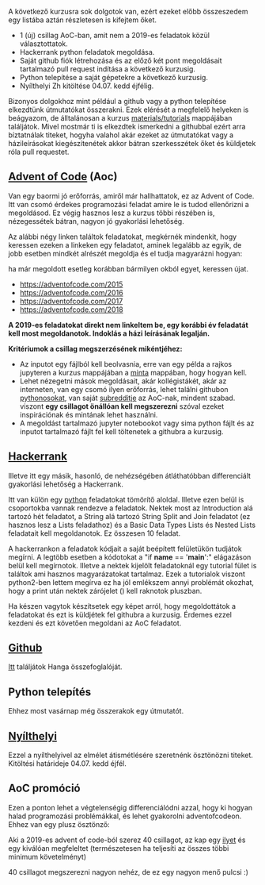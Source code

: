 A következő kurzusra sok dolgotok van, ezért ezeket előbb összeszedem egy listába aztán részletesen is kifejtem őket.
- 1 (új) csillag AoC-ban, amit nem a 2019-es feladatok közül választottatok.
- Hackerrank python feladatok megoldása.
- Saját github fiók létrehozása és az előző két pont megoldásait tartalmazó pull request indítása a következő kurzusig.
- Python telepítése a saját gépetekre a következő kurzusig.
- Nyílthelyi Zh kitöltése 04.07. kedd éjfélig.

Bizonyos dolgokhoz mint például a github vagy a python telepítése elkezdtünk útmutatókat összerakni.
Ezek elérését a megfelelő helyeken is beágyazom, de álltalánosan a kurzus [materials/tutorials](https://github.com/kbenya/teach-rajk-prog1-2020a/tree/master/materials/tutorials) 
mappájában találjátok. 
Mivel mostmár ti is elkezdtek ismerkedni a githubbal ezért arra bíztatnálak titeket, 
hogyha valahol akár ezeket az útmutatókat vagy a házileírásokat kiegészítenétek 
akkor bátran szerkesszétek őket és küldjetek róla pull requestet.

## [Advent of Code](https://adventofcode.com) (Aoc)

Van egy baormi jó erőforrás, amiről már hallhattatok, ez az Advent of Code. 
Itt van csomó érdekes programozási feladat amire le is tudod ellenőrizni a megoldásod. 
Ez végig hasznos lesz a kurzus többi részében is, 
nézegessétek bátran, nagyon jó gyakorlási lehetőség.

Az alábbi négy linken találtok feladatokat, 
megkérnék mindenkit, hogy keressen ezeken a linkeken egy feladatot,
aminek legalább az egyik, 
de jobb esetben mindkét alrészét megoldja és el tudja magyarázni hogyan:

ha már megoldott esetleg korábban bármilyen okból egyet, keressen újat.

- https://adventofcode.com/2015
- https://adventofcode.com/2016
- https://adventofcode.com/2017
- https://adventofcode.com/2018

**A 2019-es feladatokat direkt nem linkeltem be, egy korábbi év feladatát kell most megoldanotok. Indoklás a házi leírásának legalján.**

**Kritériumok a csillag megszerzésének mikéntjéhez:**
- Az inputot egy fájlból kell beolvasnia, erre van egy példa a rajkos jupyteren
 a kurzus mappájában a [minta](https://rajk.uni-corvinus.hu:8888/user/rajkjupyter/tree/notebooks/prog1-2020s/minta#notebooks) mappában, hogy hogyan kell.
- Lehet nézegetni mások megoldásait, akár kollégistákét, akár az interneten,
  van egy csomó ilyen erőforrás, lehet találni githubon 
  [pythonosokat](https://github.com/madacoo/advent_of_code_2017),
  van saját [subredditje](https://www.reddit.com/r/adventofcode/) az AoC-nak,
  mindent szabad. viszont **egy csillagot önállóan kell megszerezni**
  szóval ezeket inspirációnak és mintának lehet használni.
- A megoldást tartalmazó jupyter notebookot vagy sima python fájlt
  és az inputot tartalmazó fájlt fel kell töltenetek a githubra a kurzusig.
  
## [Hackerrank](https://www.hackerrank.com/dashboard) 

Illetve itt egy másik, hasonló, 
de nehézségében átláthatóbban differenciált gyakorlási lehetőség a Hackerrank.

Itt van külön egy [python](https://www.hackerrank.com/domains/python) feladatokat tömörítő aloldal. 
Illetve ezen belül is csoportokba vannak rendezve a feladatok. Nektek most az Introduction alá tartozó hét feladatot, a String alá tartozó String Split and Join feladatot (ez hasznos lesz a Lists feladathoz) és a Basic Data Types Lists és Nested Lists feladatait kell megoldanotok. Ez összesen 10 feladat. 

A hackerrankon a feladatok kódjait a saját beépített felületükön tudjátok megírni.
A legtöbb esetben a kódotokat a "if __name__ == '__main__':" elágazáson belül kell megírnotok.
Illetve a nektek kijelölt feladatoknál egy tutorial fület is találtok ami hasznos magyarázatokat tartalmaz.
Ezek a tutorialok viszont python2-ben lettem megírva ez ha jól emlékszem annyi problémát okozhat, hogy a print után nektek zárójelet () kell raknotok pluszban.

Ha készen vagytok készítsetek egy képet arról, hogy megoldottátok a feladatokat és ezt is küldjétek fel githubra a kurzusig.
Érdemes ezzel kezdeni és ezt követően megoldani az AoC feladatot.

## [Github](https://github.com/)

[Itt](https://github.com/kbenya/teach-rajk-prog1-2020a/blob/master/materials/tutorials/git_intro.md) találjátok Hanga összefoglalóját.


## Python telepítés
Ehhez most vasárnap még összerakok egy útmutatót.

## [Nyílthelyi](https://docs.google.com/forms/d/e/1FAIpQLSeOWTZbJUrvUzYnHqi4HJFhD3q0m8t3dblG9XgqT4Xbrkp6Aw/viewform?usp=sf_link)
Ezzel a nyílthelyivel az elmélet átismétlésére szeretnénk ösztönözni titeket. Kitöltési határideje 04.07. kedd éjfél.

## AoC promóció

Ezen a ponton lehet a végtelenségig differenciálódni azzal, 
hogy ki hogyan halad programozási problémákkal, és lehet gyakorolni adventofcodeon.
Ehhez van egy plusz ösztönző:

Aki a 2019-es advent of code-ból 
szerez 40 csillagot, az kap egy 
[ilyet](https://teespring.com/shop/adventofcode-2019?pid=379)
és egy kiválóan megfeleltet 
(természetesen ha teljesíti az összes többi minimum követelményt)

40 csillagot megszerezni nagyon nehéz, de ez egy nagyon menő pulcsi :)
